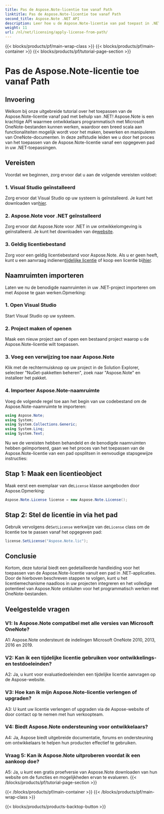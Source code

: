 ```yaml
---
title: Pas de Aspose.Note-licentie toe vanaf Path
linktitle: Pas de Aspose.Note-licentie toe vanaf Path
second_title: Aspose.Note .NET API
description: Leer hoe u de Aspose.Note-licentie van pad toepast in .NET-toepassingen. Ontgrendel het volledige potentieel van OneNote-bestandsmanipulatie met Aspose.Note.
weight: 11
url: /nl/net/licensing/apply-license-from-path/
---
```


{{< blocks/products/pf/main-wrap-class >}}
{{< blocks/products/pf/main-container >}}
{{< blocks/products/pf/tutorial-page-section >}}

# Pas de Aspose.Note-licentie toe vanaf Path

## Invoering

Welkom bij onze uitgebreide tutorial over het toepassen van de Aspose.Note-licentie vanaf pad met behulp van .NET! Aspose.Note is een krachtige API waarmee ontwikkelaars programmatisch met Microsoft OneNote-bestanden kunnen werken, waardoor een breed scala aan functionaliteiten mogelijk wordt voor het maken, bewerken en manipuleren van OneNote-documenten. In deze zelfstudie leiden we u door het proces van het toepassen van de Aspose.Note-licentie vanaf een opgegeven pad in uw .NET-toepassingen.

## Vereisten

Voordat we beginnen, zorg ervoor dat u aan de volgende vereisten voldoet:

### 1. Visual Studio geïnstalleerd

 Zorg ervoor dat Visual Studio op uw systeem is geïnstalleerd. Je kunt het downloaden van[hier](https://visualstudio.microsoft.com/downloads/).

### 2. Aspose.Note voor .NET geïnstalleerd

 Zorg ervoor dat Aspose.Note voor .NET in uw ontwikkelomgeving is geïnstalleerd. Je kunt het downloaden van de[website](https://releases.aspose.com/note/net/).

### 3. Geldig licentiebestand

 Zorg voor een geldig licentiebestand voor Aspose.Note. Als u er geen heeft, kunt u een aanvraag indienen[tijdelijke licentie](https://purchase.aspose.com/temporary-license/) of koop een licentie bij[hier](https://purchase.aspose.com/buy).

## Naamruimten importeren

Laten we nu de benodigde naamruimten in uw .NET-project importeren om met Aspose te gaan werken.Opmerking:

### 1. Open Visual Studio

Start Visual Studio op uw systeem.

### 2. Project maken of openen

Maak een nieuw project aan of open een bestaand project waarop u de Aspose.Note-licentie wilt toepassen.

### 3. Voeg een verwijzing toe naar Aspose.Note

Klik met de rechtermuisknop op uw project in de Solution Explorer, selecteer "NuGet-pakketten beheren", zoek naar "Aspose.Note" en installeer het pakket.

### 4. Importeer Aspose.Note-naamruimte

Voeg de volgende regel toe aan het begin van uw codebestand om de Aspose.Note-naamruimte te importeren:

```csharp
using Aspose.Note;
using System;
using System.Collections.Generic;
using System.Linq;
using System.Text;
```

Nu we de vereisten hebben behandeld en de benodigde naamruimten hebben geïmporteerd, gaan we het proces van het toepassen van de Aspose.Note-licentie van een pad opsplitsen in eenvoudige stapsgewijze instructies:

## Stap 1: Maak een licentieobject

 Maak eerst een exemplaar van de`License` klasse aangeboden door Aspose.Opmerking:

```csharp
Aspose.Note.License license = new Aspose.Note.License();
```

## Stap 2: Stel de licentie in via het pad

Gebruik vervolgens de`SetLicense` werkwijze van de`License` class om de licentie toe te passen vanaf het opgegeven pad:

```csharp
license.SetLicense("Aspose.Note.lic");
```

## Conclusie

Kortom, deze tutorial biedt een gedetailleerde handleiding voor het toepassen van de Aspose.Note-licentie vanuit een pad in .NET-applicaties. Door de hierboven beschreven stappen te volgen, kunt u het licentiemechanisme naadloos in uw projecten integreren en het volledige potentieel van Aspose.Note ontsluiten voor het programmatisch werken met OneNote-bestanden.

## Veelgestelde vragen

### V1: Is Aspose.Note compatibel met alle versies van Microsoft OneNote?

A1: Aspose.Note ondersteunt de indelingen Microsoft OneNote 2010, 2013, 2016 en 2019.

### V2: Kan ik een tijdelijke licentie gebruiken voor ontwikkelings- en testdoeleinden?

A2: Ja, u kunt voor evaluatiedoeleinden een tijdelijke licentie aanvragen op de Aspose-website.

### V3: Hoe kan ik mijn Aspose.Note-licentie verlengen of upgraden?

A3: U kunt uw licentie verlengen of upgraden via de Aspose-website of door contact op te nemen met hun verkoopteam.

### V4: Biedt Aspose.Note ondersteuning voor ontwikkelaars?

A4: Ja, Aspose biedt uitgebreide documentatie, forums en ondersteuning om ontwikkelaars te helpen hun producten effectief te gebruiken.

### Vraag 5: Kan ik Aspose.Note uitproberen voordat ik een aankoop doe?

A5: Ja, u kunt een gratis proefversie van Aspose.Note downloaden van hun website om de functies en mogelijkheden ervan te evalueren.
{{< /blocks/products/pf/tutorial-page-section >}}

{{< /blocks/products/pf/main-container >}}
{{< /blocks/products/pf/main-wrap-class >}}

{{< blocks/products/products-backtop-button >}}
